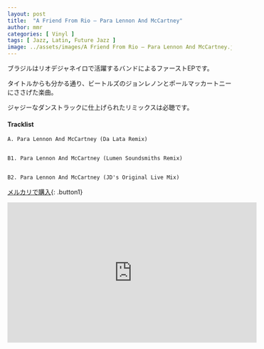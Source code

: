 ```yaml
---
layout: post
title:  "A Friend From Rio – Para Lennon And McCartney"
author: mmr
categories: [ Vinyl ]
tags: [ Jazz, Latin, Future Jazz ]
image: ../assets/images/A Friend From Rio – Para Lennon And McCartney.jpg
---
```


ブラジルはリオデジャネイロで活躍するバンドによるファーストEPです。

タイトルからも分かる通り、ビートルズのジョンレノンとポールマッカートニーにささげた楽曲。

ジャジーなダンストラックに仕上げられたリミックスは必聴です。

#### Tracklist
```md
A. Para Lennon And McCartney (Da Lata Remix)


B1. Para Lennon And McCartney (Lumen Soundsmiths Remix)


B2. Para Lennon And McCartney (JD's Original Live Mix)
```

[メルカリで購入](https://jp.mercari.com/item/m51770064122?afid=6142608987){: .button1}

<iframe width="560" height="315" src="https://www.youtube.com/embed/Ctpw2ecESQc?si=KVYwpgQLREy7T7VG" title="YouTube video player" frameborder="0" allow="accelerometer; autoplay; clipboard-write; encrypted-media; gyroscope; picture-in-picture; web-share" referrerpolicy="strict-origin-when-cross-origin" allowfullscreen></iframe>